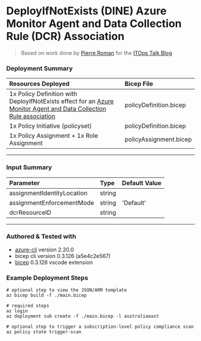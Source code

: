 # DeployIfNotExists (DINE) Azure Monitor Agent and Data Collection Rule (DCR) Association

> Based on work done by [Pierre Roman](https://twitter.com/wiredcanuck) for the [ITOps Talk Blog](https://techcommunity.microsoft.com/t5/itops-talk-blog/building-a-policy-to-deploy-the-new-azure-monitor-agent/ba-p/2234423)

### Deployment Summary

Resources Deployed | Bicep File
:----------|:-----
1x Policy Definition with DeployIfNotExists effect for an [Azure Monitor Agent and Data Collection Rule association](https://docs.microsoft.com/en-gb/azure/azure-monitor/agents/data-collection-rule-azure-monitor-agent) | policyDefinition.bicep
1x Policy Initiative (policyset) | policyDefinition.bicep
1x Policy Assignment + 1x Role Assignment | policyAssignment.bicep
------------------------

### Input Summary

Parameter | Type | Default Value
:----------|:-----|:--------
assignmentIdentityLocation | string |
assignmentEnforcementMode | string | 'Default'
dcrResourceID | string |

-----------------------------

### Authored & Tested with

* [azure-cli](https://docs.microsoft.com/en-us/cli/azure/install-azure-cli) version 2.20.0
* bicep cli version 0.3.126 (a5e4c2e567)
* [bicep](https://marketplace.visualstudio.com/items?itemName=ms-azuretools.vscode-bicep) 0.3.126 vscode extension

### Example Deployment Steps

```
# optional step to view the JSON/ARM template
az bicep build -f ./main.bicep

# required steps
az login
az deployment sub create -f ./main.bicep -l australiaeast

# optional step to trigger a subscription-level policy compliance scan 
az policy state trigger-scan
```
